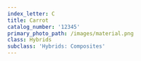 ```yaml
---
index_letter: C
title: Carrot
catalog_number: '12345'
primary_photo_path: /images/material.png
class: Hybrids
subclass: 'Hybrids: Composites'
---
```


